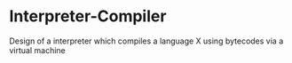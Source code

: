 # Interpreter-Compiler
Design of a interpreter which compiles a language X using bytecodes via a virtual machine
